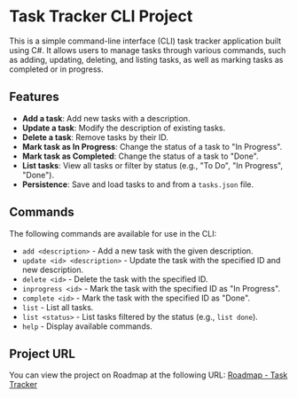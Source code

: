 # Task Tracker CLI Project

This is a simple command-line interface (CLI) task tracker application built using C#. It allows users to manage tasks through various commands, such as adding, updating, deleting, and listing tasks, as well as marking tasks as completed or in progress.

## Features

- **Add a task**: Add new tasks with a description.
- **Update a task**: Modify the description of existing tasks.
- **Delete a task**: Remove tasks by their ID.
- **Mark task as In Progress**: Change the status of a task to "In Progress".
- **Mark task as Completed**: Change the status of a task to "Done".
- **List tasks**: View all tasks or filter by status (e.g., "To Do", "In Progress", "Done").
- **Persistence**: Save and load tasks to and from a `tasks.json` file.

## Commands

The following commands are available for use in the CLI:

- `add <description>` - Add a new task with the given description.
- `update <id> <description>` - Update the task with the specified ID and new description.
- `delete <id>` - Delete the task with the specified ID.
- `inprogress <id>` - Mark the task with the specified ID as "In Progress".
- `complete <id>` - Mark the task with the specified ID as "Done".
- `list` - List all tasks.
- `list <status>` - List tasks filtered by the status (e.g., `list done`).
- `help` - Display available commands.

## Project URL

You can view the project on Roadmap at the following URL: [Roadmap - Task Tracker](https://roadmap.sh/projects/task-tracker)
